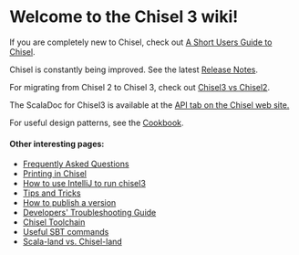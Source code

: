 # **Welcome to the Chisel 3 wiki!**

If you are completely new to Chisel, check out [A Short Users Guide to Chisel](Short-Users-Guide-to-Chisel).

Chisel is constantly being improved.  See the latest [Release Notes](release-notes-17-04-23).

For migrating from Chisel 2 to Chisel 3, check out [Chisel3 vs Chisel2](Chisel3-vs-Chisel2).

The ScalaDoc for Chisel3 is available at the [API tab on the Chisel web site.](https://chisel.eecs.berkeley.edu/api/)

For useful design patterns, see the [Cookbook](Cookbook).

#### Other interesting pages:
* [Frequently Asked Questions](Frequently-Asked-Questions)
* [Printing in Chisel](Printing-in-Chisel)
* [How to use IntelliJ to run chisel3](intellij-setup)
* [Tips and Tricks](tips-and-tricks)
* [How to publish a version](how-to-publish)
* [Developers' Troubleshooting Guide](troubleshooting)
* [Chisel Toolchain](chisel-toolchain)
* [Useful SBT commands](useful-sbt-commands)
* [Scala-land vs. Chisel-land](Scala-land-vs.-Chisel-land)


